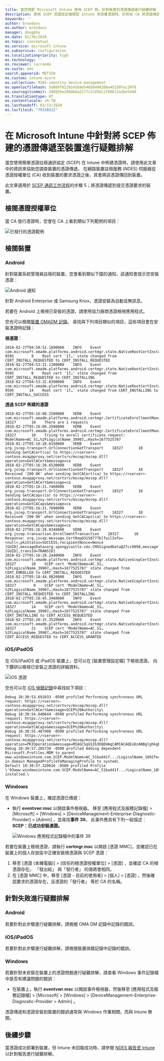 ```yaml
---
title: 當您搭配 Microsoft Intune 使用 SCEP 時，針對裝置的憑證傳遞進行疑難排解 | Microsoft Docs
description: 使用 SCEP 憑證設定檔搭配 Intune 來部署憑證時，針對從 CA 將憑證傳遞至裝置進行疑難排解。
keywords: ''
author: brenduns
ms.author: brenduns
manager: dougeby
ms.date: 01/30/2020
ms.topic: conceptual
ms.service: microsoft-intune
ms.subservice: configuration
ms.localizationpriority: high
ms.technology: ''
ms.reviewer: lacranda
ms.suite: ems
search.appverid: MET150
ms.custom: intune-azure
ms.collection: M365-identity-device-management
ms.openlocfilehash: 5d869f6129141b9e54058494260a45330fac29f8
ms.sourcegitcommit: 3d895be2844bda2177c2c85dc2f09612a1be5490
ms.translationtype: HT
ms.contentlocale: zh-TW
ms.lasthandoff: 03/13/2020
ms.locfileid: "79338522"
---
```

# <a name="troubleshoot-the-delivery-of-certificates-provisioned-by-scep-to-devices-in-microsoft-intune"></a>在 Microsoft Intune 中針對將 SCEP 佈建的憑證傳遞至裝置進行疑難排解

當您使用簡單憑證註冊通訊協定 (SCEP) 在 Intune 中佈建憑證時，請使用此文章中的資訊來協助您調查裝置的憑證傳遞。 在網路裝置註冊服務 (NDES) 伺服器從憑證授權單位 (CA) 收到裝置的要求憑證之後，其會將該憑證傳回到裝置。

此文章適用於 [SCEP 通訊工作流程](troubleshoot-scep-certificate-profiles.md)的步驟 5；將憑證傳遞到提交憑證要求的裝置。

## <a name="review-the-certification-authority"></a>檢閱憑證授權單位

當 CA 發行憑證時，您會在 CA 上看到類似下列範例的項目：

![已發行的憑證範例](../protect/media/troubleshoot-scep-certificate-delivery/certificate-authority.png)

## <a name="review-the-device"></a>檢閱裝置

### <a name="android"></a>Android

針對裝置系統管理員註冊的裝置，您會看到類似下圖的通知，該通知會提示您安裝憑證：

![Android 通知](../protect/media/troubleshoot-scep-certificate-delivery/android-notification.png)

針對 Android Enterprise 或 Samsung Knox，憑證安裝為自動且無訊息。

若要在 Android 上檢視已安裝的憑證，請使用協力廠商憑證檢視應用程式。

您也可以檢閱[裝置 OMADM 記錄](troubleshoot-scep-certificate-profiles.md#logs-for-android-devices)。 尋找與下列項目類似的項目，這些項目會在安裝憑證時記錄：

**根憑證**：

```
2018-02-27T04:50:52.1890000    INFO    Event     com.microsoft.omadm.platforms.android.certmgr.state.NativeRootCertInstallStateMachine     9595        9    Root cert '17…' state changed from CERT_INSTALL_REQUESTED to CERT_INSTALL_REQUESTED
2018-02-27T04:53:31.1300000    INFO    Event     com.microsoft.omadm.platforms.android.certmgr.state.NativeRootCertInstallStateMachine     9595        0    Root cert '17…' state changed from CERT_INSTALL_REQUESTED to CERT_INSTALLING
2018-02-27T04:53:32.0390000    INFO    Event     com.microsoft.omadm.platforms.android.certmgr.state.NativeRootCertInstallStateMachine     9595       14    Root cert '17…' state changed from CERT_INSTALLING to CERT_INSTALL_SUCCESS
```

**透過 SCEP 佈建的憑證**

```
2018-02-27T05:16:08.2500000    VERB    Event     com.microsoft.omadm.platforms.android.certmgr.CertificateEnrollmentManager    18327       10    There are 1 requests
2018-02-27T05:16:08.2500000    VERB    Event     com.microsoft.omadm.platforms.android.certmgr.CertificateEnrollmentManager    18327       10    Trying to enroll certificate request: ModelName=AC_51…%2FLogicalName_39907…;Hash=1677525787
2018-02-27T05:16:20.6150000    VERB    Event     org.jscep.transport.UrlConnectionGetTransport    18327       10    Sending GetCACert(ca) to https://<server>-contoso.msappproxy.net/certsrv/mscep/mscep.dll?operation=GetCACert&message=ca
2018-02-27T05:16:20.6530000    VERB    Event     org.jscep.transport.UrlConnectionGetTransport    18327       10    Received '200 OK' when sending GetCACert(ca) to https://<server>-contoso.msappproxy.net/certsrv/mscep/mscep.dll?operation=GetCACert&message=ca
2018-02-27T05:16:21.7460000    VERB    Event     org.jscep.transport.UrlConnectionGetTransport    18327       10    Sending GetCACaps(ca) to https://<server>-contoso.msappproxy.net/certsrv/mscep/mscep.dll?operation=GetCACaps&message=ca
2018-02-27T05:16:21.7890000    VERB    Event     org.jscep.transport.UrlConnectionGetTransport    18327       10    Received '200 OK' when sending GetCACaps(ca) to https://<server>-contoso.msappproxy.net/certsrv/mscep/mscep.dll?operation=GetCACaps&message=ca
2018-02-27T05:16:28.0340000    VERB    Event     org.jscep.transaction.EnrollmentTransaction    18327       10    Response: org.jscep.message.CertRep@3150777b[failInfo=<null>,pkiStatus=SUCCESS,recipientNonce=Nonce [GUID],messageData=org.spongycastle.cms.CMSSignedData@27cc8998,messageType=CERT_REP,senderNonce=Nonce [GUID],transId=TRANSID]
2018-02-27T05:16:28.2440000    INFO    Event     com.microsoft.omadm.platforms.android.certmgr.state.NativeScepCertInstallStateMachine    18327       10    SCEP cert 'ModelName=AC_51…%2FLogicalName_39907…;Hash=1677525787' state changed from CERT_ENROLLED to CERT_INSTALL_REQUESTED
2018-02-27T05:18:44.9820000    INFO    Event     com.microsoft.omadm.platforms.android.certmgr.state.NativeScepCertInstallStateMachine    18327        0    SCEP cert 'ModelName=AC_51…%2FLogicalName_39907…;Hash=1677525787' state changed from CERT_INSTALL_REQUESTED to CERT_INSTALLING
2018-02-27T05:18:45.3460000    INFO    Event     com.microsoft.omadm.platforms.android.certmgr.state.NativeScepCertInstallStateMachine    18327       14    SCEP cert 'ModelName=AC_51…%2FLogicalName_39907…;Hash=1677525787' state changed from CERT_INSTALLING to CERT_ACCESS_REQUESTED
2018-02-27T05:20:15.3520000    INFO    Event     com.microsoft.omadm.platforms.android.certmgr.state.NativeScepCertInstallStateMachine    18327       21    SCEP cert 'ModelName=AC_51…%2FLogicalName_39907…;Hash=1677525787' state changed from CERT_ACCESS_REQUESTED to CERT_ACCESS_GRANTED
```

### <a name="iosipados"></a>iOS/iPadOS

在 iOS/iPadOS 或 iPadOS 裝置上，您可以在 [裝置管理設定檔] 下檢視憑證。 向下鑽研以檢視已安裝之憑證的詳細資料。

![iOS 憑證](../protect/media/troubleshoot-scep-certificate-delivery/ios-certificate.png)

您也可以在 [iOS 偵錯記錄](troubleshoot-scep-certificate-profiles.md#logs-for-ios-and-ipados-devices)中尋找如下項目：

```
Debug 18:30:53.691033 -0500 profiled Performing synchronous URL request: https://<server>-contoso.msappproxy.net/certsrv/mscep/mscep.dll?operation=GetCACert&message=SCEP%20Authority\  
Debug 18:30:54.640644 -0500 profiled Performing synchronous URL request: https://<server>-contoso.msappproxy.net/certsrv/mscep/mscep.dll?operation=GetCACaps&message=SCEP%20Authority\ 
Debug 18:30:55.487908 -0500 profiled Performing synchronous URL request: https://<server>-contoso.msappproxy.net/certsrv/mscep/mscep.dll?operation=PKIOperation&message=MIAGCSqGSIb3DQEHAqCAMIACAQExDzANBglghkgBZQMEAgMFADCABgkqhkiG9w0BBwGggCSABIIZfzCABgkqhkiG9w0BBwOggDCAAgEAMYIBgjCCAX4CAQAwZjBPMRUwEwYKCZImiZPyLGQBGRYFbG9jYWwxHDAaBgoJkiaJk/IsZAEZFgxmb3VydGhjb2ZmZWUxGDAWBgNVBAMTD0ZvdXJ0aENvZmZlZSBDQQITaAAAAAmaneVjEPlcTwAAAAAACTANBgkqhkiG9w0BAQEFAASCAQCqfsOYpuBToerQLkw/tl4tH9E+97TBTjGQN9NCjSgb78fF6edY0pNDU+PH4RB356wv3rfZi5IiNrVu5Od4k6uK4w0582ZM2n8NJFRY7KWSNHsmTIWlo/Vcr4laAtq5rw+CygaYcefptcaamkjdLj07e/Uk4KsetGo7ztPVjSEFwfRIfKv474dLDmPqp0ZwEWRQG 
Debug 18:30:57.285730 -0500 profiled Adding dependent Microsoft.Profiles.MDM to parent www.windowsintune.com.SCEP.ModelName=AC_51bad41f.../LogicalName_1892fe4c...;Hash=-912418295 in domain ManagedProfileToManagingProfile to system\ 
Default 18:30:57.320616 -0500 profiled Profile \'93www.windowsintune.com.SCEP.ModelName=AC_51bad41f.../LogicalName_1892fe4c...;Hash=-912418295\'94 installed.\ 
```

### <a name="windows"></a>Windows

在 Windows 裝置上，確認憑證已傳遞：

- 執行 **eventvwr.msc** 以開啟事件檢視器。 移至 [應用程式及服務記錄檔]   > [Microsoft]   > [Windows]   > [DeviceManagement-Enterprise-Diagnostic-Provider]   > [Admin]  ，並尋找**事件 39**。 此事件應具有下列一般描述：**SCEP：已成功安裝憑證。**

   ![Windows 應用程式記錄檔中的事件 39](../protect/media/troubleshoot-scep-certificate-delivery/device-app-log.png)

若要在裝置上檢視憑證，請執行 **certmgr.msc** 以開啟 [憑證 MMC]，並確認已在裝置上的個人存放區中正確安裝根憑證與 SCEP 憑證：

   1. 移至 [憑證 (本機電腦)]   > [信任的根憑證授權單位]   > [憑證]  ，並確認 CA 的根憑證存在。 「發出給」  與「發行者」  的值將會相同。
   2. 在 [憑證 MMC] 中，移至 [憑證 - 目前的使用者]   > [個人]   > [憑證]  ，然後確認要求的憑證存在，且憑證的「發行者」  等於 CA 的名稱。

## <a name="troubleshoot-failures"></a>針對失敗進行疑難排解

### <a name="android"></a>Android

若要針對此步驟進行疑難排解，請檢閱 OMA DM 記錄中記錄的錯誤。

### <a name="iosipados"></a>iOS/iPadOS

若要針對此步驟進行疑難排解，請檢閱裝置偵錯記錄中記錄的錯誤。

### <a name="windows"></a>Windows

若要針對未安裝在裝置上的憑證問題進行疑難排解，請查看 Windows 事件記錄檔中是否有建議問題的錯誤：

- 在裝置上，執行 **eventvwr.msc** 以開啟事件檢視器，然後移至 [應用程式及服務記錄檔]   > [Microsoft]   > [Windows]   > [DeviceManagement-Enterprise-Diagnostic-Provider > Admin]   。

憑證傳遞和憑證安裝到裝置的錯誤通常與 Windows 作業相關，而與 Intune 無關。

## <a name="next-steps"></a>後續步驟

當憑證成功部署到裝置，但 Intune 未回報成功時，請參閱 [NDES 報告至 Intune](troubleshoot-scep-certificate-reporting.md) 以針對報告進行疑難排解。
